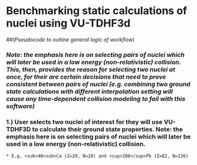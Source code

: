 # **Benchmarking static calculations of nuclei using VU-TDHF3d**

##(_Pseudocode to outline general logic of workflow_)

### _Note: the emphasis here is on selecting pairs of nuclei which will later be used in a low energy (non-relativistic) collision.  This, then, provides the reason for selecting two nuclei at once, for their are certain decisions that need to prove consistent between pairs of nuclei (e.g. combining two ground state calculations with different interpolation setting will cause any time-dependent collision modeling to fail with this software)_

### 1.) User selects two nuclei of interest for they will use VU-TDHF3D to calculate their ground state properties.  Note: the emphasis here is on selecting pairs of nuclei which will later be used in a low energy (non-relativistic) collision. 
    * E.g. <sub>48<sub>Ca (Z=20, N=28) and <sup>208</sup>Pb (Z=82, N=126)